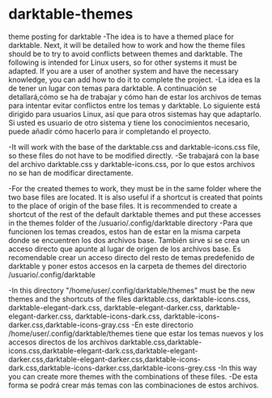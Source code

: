 # darktable-themes
theme posting for darktable
-The idea is to have a themed place for darktable. 
Next, it will be detailed how to work and how the theme files should be to try to avoid conflicts between themes and darktable. 
The following is intended for Linux users, so for other systems it must be adapted. 
If you are a user of another system and have the necessary knowledge, you can add how to do it to complete the project.
-La idea es la de tener un lugar con temas para darktable. 
A continuación se detallará,cómo se ha de trabajar y cómo han de estar los archivos de temas para intentar evitar conflictos entre los temas y darktable. 
Lo siguiente está dirigido para usuarios Linux, así que para otros sistemas hay que adaptarlo. 
Si usted es usuario de otro sistema y tiene los conocimientos necesario, puede añadir cómo hacerlo para ir completando el proyecto.

-It will work with the base of the darktable.css and darktable-icons.css file, so these files do not have to be modified directly.
-Se trabajará con la base del archivo darktable.css y darktable-icons.css, por lo que estos archivos no se han de modificar directamente.

-For the created themes to work, they must be in the same folder where the two base files are located.
It is also useful if a shortcut is created that points to the place of origin of the base files. 
It is recommended to create a shortcut of the rest of the default darktable themes and put these accesses in the themes folder of the /usuario/.config/darktable directory
-Para que funcionen los temas creados, estos han de estar en la misma carpeta donde se encuentren los dos archivos base.
También sirve si se crea un acceso directo que apunte al lugar de origen de los archivos base. 
Es recomendable  crear un acceso directo del resto de temas predefenido de darktable y poner estos accesos en la carpeta de themes del directorio /usuario/.config/darktable 

-In this directory "/home/user/.config/darktable/themes" must be the new themes and the shortcuts of the files darktable.css, darktable-icons.css, darktable-elegant-dark.css, darktable-elegant-darker.css, darktable-elegant-darker.css, darktable-icons-dark.css, darktable-icons-darker.css,darktable-icons-gray.css
-En este directorio /home/user/.config/darktable/themes tiene que estar los temas nuevos y los accesos directos de los archivos darktable.css,darktable-icons.css,darktable-elegant-dark.css,darktable-elegant-darker.css,darktable-elegant-darker.css,darktable-icons-dark.css,darktable-icons-darker.css,darktable-icons-grey.css
-In this way you can create more themes with the combinations of these files.
-De esta forma se podrá crear más temas con las combinaciones de estos archivos.
